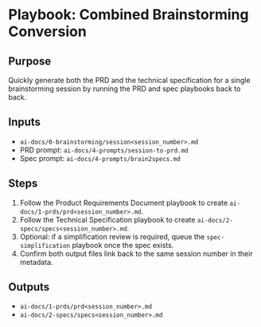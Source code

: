 # Playbook: Combined Brainstorming Conversion

## Purpose
Quickly generate both the PRD and the technical specification for a single brainstorming session by running the PRD and spec playbooks back to back.

## Inputs
- `ai-docs/0-brainstorming/session<session_number>.md`
- PRD prompt: `ai-docs/4-prompts/session-to-prd.md`
- Spec prompt: `ai-docs/4-prompts/brain2specs.md`

## Steps
1. Follow the Product Requirements Document playbook to create `ai-docs/1-prds/prd<session_number>.md`.
2. Follow the Technical Specification playbook to create `ai-docs/2-specs/specs<session_number>.md`.
3. Optional: if a simplification review is required, queue the `spec-simplification` playbook once the spec exists.
4. Confirm both output files link back to the same session number in their metadata.

## Outputs
- `ai-docs/1-prds/prd<session_number>.md`
- `ai-docs/2-specs/specs<session_number>.md`
